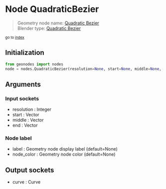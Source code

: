 
# Node QuadraticBezier

> Geometry node name: [Quadratic Bezier](https://docs.blender.org/manual/en/latest/modeling/geometry_nodes/curve_primitives/quadratic_bezier.html)<br>
  Blender type: [Quadratic Bezier](https://docs.blender.org/api/current/bpy.types.GeometryNodeCurveQuadraticBezier.html)
  
<sub>go to [index](../index.md)</sub>

## Initialization

```python
from geonodes import nodes
node = nodes.QuadraticBezier(resolution=None, start=None, middle=None, end=None, label=None, node_color=None)
```



## Arguments


### Input sockets

- resolution : Integer
- start : Vector
- middle : Vector
- end : Vector

### Node label

- label : Geometry node display label (default=None)
- node_color : Geometry node color (default=None)

## Output sockets

- curve : Curve

